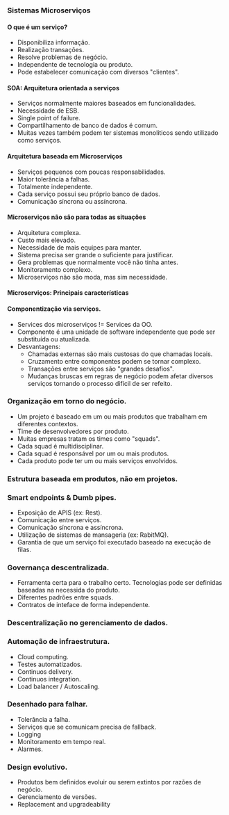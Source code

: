 ### Sistemas Microserviços

#### O que é um serviço?
- Disponibiliza informação.
- Realização transações.
- Resolve problemas de negócio.
- Independente de tecnologia ou produto.
- Pode estabelecer comunicação com diversos "clientes".

#### SOA: Arquitetura orientada a serviços
- Serviços normalmente maiores baseados em funcionalidades.
- Necessidade de ESB.
- Single point of failure.
- Compartilhamento de banco de dados é comum.
- Muitas vezes também podem ter sistemas monoliticos sendo utilizado como serviços.

#### Arquitetura baseada em Microserviços
- Serviços pequenos com poucas responsabilidades.
- Maior tolerância a falhas.
- Totalmente independente.
- Cada serviço possui seu próprio banco de dados.
- Comunicação síncrona ou assíncrona.

#### Microserviços não são para todas as situações
- Arquitetura complexa.
- Custo mais elevado.
- Necessidade de mais equipes para manter.
- Sistema precisa ser grande o suficiente para justificar.
- Gera problemas que normalmente você não tinha antes.
- Monitoramento complexo.
- Microserviços não são moda, mas sim necessidade.

#### Microserviços: Principais características

#### Componentização via serviços.
- Services dos microserviços != Services da OO.
- Componente é uma unidade de software independente que pode ser substituída ou atualizada.
- Desvantagens:
  - Chamadas externas são mais custosas do que chamadas locais.
  - Cruzamento entre componentes podem se tornar complexo.
  - Transações entre serviços são "grandes desafios".
  - Mudanças bruscas em regras de negócio podem afetar diversos serviços tornando o processo difícil de ser refeito.

### Organização em torno do negócio.
- Um projeto é baseado em um ou mais produtos que trabalham em diferentes contextos.
- Time de desenvolvedores por produto.
- Muitas empresas tratam os times como "squads".
- Cada squad é multidisciplinar.
- Cada squad é responsável por um ou mais produtos.
- Cada produto pode ter um ou mais serviços envolvidos.

### Estrutura baseada em produtos, não em projetos.

### Smart endpoints & Dumb pipes.
- Exposição de APIS (ex: Rest).
- Comunicação entre serviços.
- Comunicação síncrona e assíncrona.
- Utilização de sistemas de mansageria (ex: RabitMQ).
- Garantia de que um serviço foi executado baseado na execução de filas.

### Governança descentralizada.
- Ferramenta certa para o trabalho certo. Tecnologias pode ser definidas baseadas na necessida do produto.
- Diferentes padrões entre squads.
- Contratos de inteface de forma independente.

### Descentralização no gerenciamento de dados.

### Automação de infraestrutura.
- Cloud computing.
- Testes automatizados.
- Continuos delivery.
- Continuos integration.
- Load balancer / Autoscaling.

### Desenhado para falhar.
- Tolerância a falha.
- Serviços que se comunicam precisa de fallback.
- Logging
- Monitoramento em tempo real.
- Alarmes.

### Design evolutivo.
- Produtos bem definidos evoluir ou serem extintos por razões de negócio.
- Gerenciamento de versões.
- Replacement and upgradeability